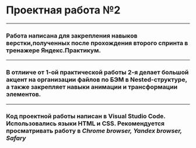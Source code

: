 # Проектная работа №2
________________________________________________________________
### Работа написана для закрепления навыков верстки,полученных после прохождения второго спринта в тренажере Яндекс.Практикум.
_______________________________________________________________
### В отлииче от 1-ой практической работы 2-я делает большой акцент на организации файлов по БЭМ в Nested-структуре, а также закрепляет навыки анимации и трансформации элементов.
________________________________________________________________
### Код проектной работы написан в Visual Studio Code. Использовались языки HTML и CSS. Рекомендуется просматривать работу в *Chrome browser, Yandex browser, Safary*
